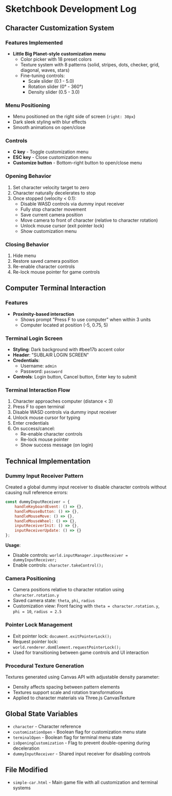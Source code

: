 # Sketchbook Development Log

## Character Customization System

### Features Implemented
- **Little Big Planet-style customization menu**
  - Color picker with 18 preset colors
  - Texture system with 8 patterns (solid, stripes, dots, checker, grid, diagonal, waves, stars)
  - Fine-tuning controls:
    - Scale slider (0.1 - 5.0)
    - Rotation slider (0° - 360°)
    - Density slider (0.5 - 3.0)

### Menu Positioning
- Menu positioned on the right side of screen (`right: 30px`)
- Dark sleek styling with blur effects
- Smooth animations on open/close

### Controls
- **C key** - Toggle customization menu
- **ESC key** - Close customization menu
- **Customize button** - Bottom-right button to open/close menu

### Opening Behavior
1. Set character velocity target to zero
2. Character naturally decelerates to stop
3. Once stopped (velocity < 0.1):
   - Disable WASD controls via dummy input receiver
   - Fully stop character movement
   - Save current camera position
   - Move camera to front of character (relative to character rotation)
   - Unlock mouse cursor (exit pointer lock)
   - Show customization menu

### Closing Behavior
1. Hide menu
2. Restore saved camera position
3. Re-enable character controls
4. Re-lock mouse pointer for game controls

## Computer Terminal Interaction

### Features
- **Proximity-based interaction**
  - Shows prompt "Press F to use computer" when within 3 units
  - Computer located at position (-5, 0.75, 5)

### Terminal Login Screen
- **Styling**: Dark background with #bee17b accent color
- **Header**: "SUBLAIR LOGIN SCREEN"
- **Credentials**:
  - Username: `admin`
  - Password: `password`
- **Controls**: Login button, Cancel button, Enter key to submit

### Terminal Interaction Flow
1. Character approaches computer (distance < 3)
2. Press F to open terminal
3. Disable WASD controls via dummy input receiver
4. Unlock mouse cursor for typing
5. Enter credentials
6. On success/cancel:
   - Re-enable character controls
   - Re-lock mouse pointer
   - Show success message (on login)

## Technical Implementation

### Dummy Input Receiver Pattern
Created a global dummy input receiver to disable character controls without causing null reference errors:

```javascript
const dummyInputReceiver = {
    handleKeyboardEvent: () => {},
    handleMouseButton: () => {},
    handleMouseMove: () => {},
    handleMouseWheel: () => {},
    inputReceiverInit: () => {},
    inputReceiverUpdate: () => {}
};
```

**Usage**:
- Disable controls: `world.inputManager.inputReceiver = dummyInputReceiver;`
- Enable controls: `character.takeControl();`

### Camera Positioning
- Camera positions relative to character rotation using `character.rotation.y`
- Saved camera state: `theta`, `phi`, `radius`
- Customization view: Front facing with `theta = character.rotation.y`, `phi = 10`, `radius = 2.5`

### Pointer Lock Management
- Exit pointer lock: `document.exitPointerLock();`
- Request pointer lock: `world.renderer.domElement.requestPointerLock();`
- Used for transitioning between game controls and UI interaction

### Procedural Texture Generation
Textures generated using Canvas API with adjustable density parameter:
- Density affects spacing between pattern elements
- Textures support scale and rotation transformations
- Applied to character materials via Three.js CanvasTexture

## Global State Variables
- `character` - Character reference
- `customizationOpen` - Boolean flag for customization menu state
- `terminalOpen` - Boolean flag for terminal menu state
- `isOpeningCustomization` - Flag to prevent double-opening during deceleration
- `dummyInputReceiver` - Shared input receiver for disabling controls

## File Modified
- `simple-car.html` - Main game file with all customization and terminal systems
